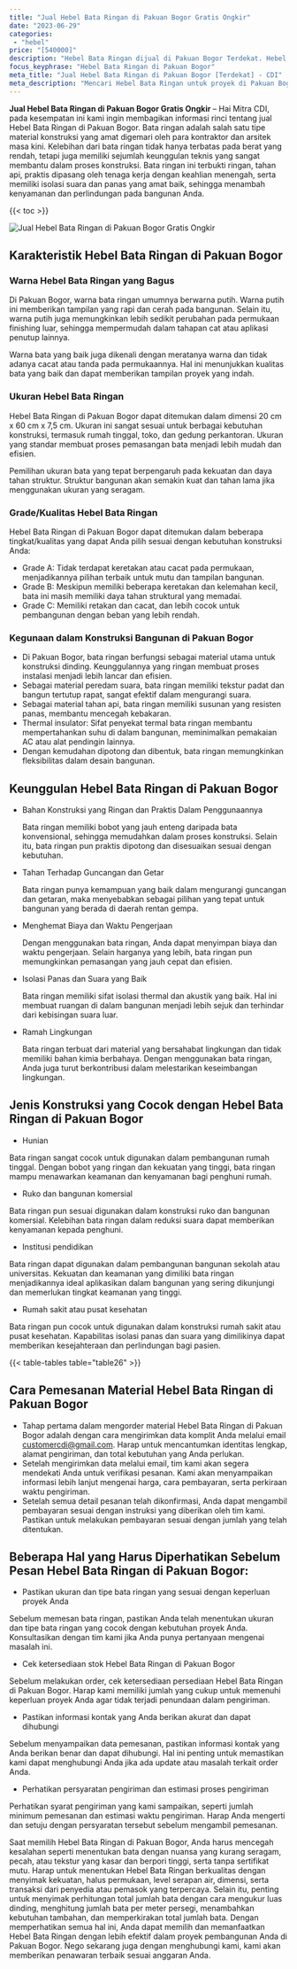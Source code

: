 ```yaml
---
title: "Jual Hebel Bata Ringan di Pakuan Bogor Gratis Ongkir"
date: "2023-06-29"
categories:
 - "hebel"
price: "[540000]"
description: "Hebel Bata Ringan dijual di Pakuan Bogor Terdekat. Hebel Bata Ringan ini sering dipakai dalam proyek pembangunan sebagai material dinding yang kuat dan berkualitas. Hubungi kami untuk informasi lebih lanjut."
focus_keyphrase: "Hebel Bata Ringan di Pakuan Bogor"
meta_title: "Jual Hebel Bata Ringan di Pakuan Bogor [Terdekat] - CDI"
meta_description: "Mencari Hebel Bata Ringan untuk proyek di Pakuan Bogor? Kami menyediakan Hebel Bata Ringan berkualitas untuk material dinding. Raih penawaran terbaik sekarang."
---
```


**Jual Hebel Bata Ringan di Pakuan Bogor Gratis Ongkir** – Hai Mitra CDI, pada kesempatan ini kami ingin membagikan informasi rinci tentang jual Hebel Bata Ringan di Pakuan Bogor. Bata ringan adalah salah satu tipe material konstruksi yang amat digemari oleh para kontraktor dan arsitek masa kini. Kelebihan dari bata ringan tidak hanya terbatas pada berat yang rendah, tetapi juga memiliki sejumlah keunggulan teknis yang sangat membantu dalam proses konstruksi. Bata ringan ini terbukti ringan, tahan api, praktis dipasang oleh tenaga kerja dengan keahlian menengah, serta memiliki isolasi suara dan panas yang amat baik, sehingga menambah kenyamanan dan perlindungan pada bangunan Anda.

{{< toc >}}

![Jual Hebel Bata Ringan di Pakuan Bogor Gratis Ongkir](/images/hebel/hebel-bataringan-22.jpg)

## Karakteristik Hebel Bata Ringan di Pakuan Bogor

### Warna Hebel Bata Ringan yang Bagus

Di Pakuan Bogor, warna bata ringan umumnya berwarna putih. Warna putih ini memberikan tampilan yang rapi dan cerah pada bangunan. Selain itu, warna putih juga memungkinkan lebih sedikit perubahan pada permukaan finishing luar, sehingga mempermudah dalam tahapan cat atau aplikasi penutup lainnya.

Warna bata yang baik juga dikenali dengan meratanya warna dan tidak adanya cacat atau tanda pada permukaannya. Hal ini menunjukkan kualitas bata yang baik dan dapat memberikan tampilan proyek yang indah.

### Ukuran Hebel Bata Ringan

Hebel Bata Ringan di Pakuan Bogor dapat ditemukan dalam dimensi 20 cm x 60 cm x 7,5 cm. Ukuran ini sangat sesuai untuk berbagai kebutuhan konstruksi, termasuk rumah tinggal, toko, dan gedung perkantoran. Ukuran yang standar membuat proses pemasangan bata menjadi lebih mudah dan efisien.

Pemilihan ukuran bata yang tepat berpengaruh pada kekuatan dan daya tahan struktur. Struktur bangunan akan semakin kuat dan tahan lama jika menggunakan ukuran yang seragam.

### Grade/Kualitas Hebel Bata Ringan

Hebel Bata Ringan di Pakuan Bogor dapat ditemukan dalam beberapa tingkat/kualitas yang dapat Anda pilih sesuai dengan kebutuhan konstruksi Anda:

*   Grade A: Tidak terdapat keretakan atau cacat pada permukaan, menjadikannya pilihan terbaik untuk mutu dan tampilan bangunan.
*   Grade B: Meskipun memiliki beberapa keretakan dan kelemahan kecil, bata ini masih memiliki daya tahan struktural yang memadai.
*   Grade C: Memiliki retakan dan cacat, dan lebih cocok untuk pembangunan dengan beban yang lebih rendah.

### Kegunaan dalam Konstruksi Bangunan di Pakuan Bogor

*   Di Pakuan Bogor, bata ringan berfungsi sebagai material utama untuk konstruksi dinding. Keunggulannya yang ringan membuat proses instalasi menjadi lebih lancar dan efisien.
*   Sebagai material peredam suara, bata ringan memiliki tekstur padat dan bangun tertutup rapat, sangat efektif dalam mengurangi suara.
*   Sebagai material tahan api, bata ringan memiliki susunan yang resisten panas, membantu mencegah kebakaran.
*   Thermal insulator: Sifat penyekat termal bata ringan membantu mempertahankan suhu di dalam bangunan, meminimalkan pemakaian AC atau alat pendingin lainnya.
*   Dengan kemudahan dipotong dan dibentuk, bata ringan memungkinkan fleksibilitas dalam desain bangunan.

## Keunggulan Hebel Bata Ringan di Pakuan Bogor

*   Bahan Konstruksi yang Ringan dan Praktis Dalam Penggunaannya

    Bata ringan memiliki bobot yang jauh enteng daripada bata konvensional, sehingga memudahkan dalam proses konstruksi. Selain itu, bata ringan pun praktis dipotong dan disesuaikan sesuai dengan kebutuhan.
*   Tahan Terhadap Guncangan dan Getar

    Bata ringan punya kemampuan yang baik dalam mengurangi guncangan dan getaran, maka menyebabkan sebagai pilihan yang tepat untuk bangunan yang berada di daerah rentan gempa.
*   Menghemat Biaya dan Waktu Pengerjaan

    Dengan menggunakan bata ringan, Anda dapat menyimpan biaya dan waktu pengerjaan. Selain harganya yang lebih, bata ringan pun memungkinkan pemasangan yang jauh cepat dan efisien.
*   Isolasi Panas dan Suara yang Baik

    Bata ringan memiliki sifat isolasi thermal dan akustik yang baik. Hal ini membuat ruangan di dalam bangunan menjadi lebih sejuk dan terhindar dari kebisingan suara luar.
*   Ramah Lingkungan

    Bata ringan terbuat dari material yang bersahabat lingkungan dan tidak memiliki bahan kimia berbahaya. Dengan menggunakan bata ringan, Anda juga turut berkontribusi dalam melestarikan keseimbangan lingkungan.

## Jenis Konstruksi yang Cocok dengan Hebel Bata Ringan di Pakuan Bogor

*   Hunian

Bata ringan sangat cocok untuk digunakan dalam pembangunan rumah tinggal. Dengan bobot yang ringan dan kekuatan yang tinggi, bata ringan mampu menawarkan keamanan dan kenyamanan bagi penghuni rumah.
*   Ruko dan bangunan komersial

Bata ringan pun sesuai digunakan dalam konstruksi ruko dan bangunan komersial. Kelebihan bata ringan dalam reduksi suara dapat memberikan kenyamanan kepada penghuni.
*   Institusi pendidikan

Bata ringan dapat digunakan dalam pembangunan bangunan sekolah atau universitas. Kekuatan dan keamanan yang dimiliki bata ringan menjadikannya ideal aplikasikan dalam bangunan yang sering dikunjungi dan memerlukan tingkat keamanan yang tinggi.
*   Rumah sakit atau pusat kesehatan

Bata ringan pun cocok untuk digunakan dalam konstruksi rumah sakit atau pusat kesehatan. Kapabilitas isolasi panas dan suara yang dimilikinya dapat memberikan kesejahteraan dan perlindungan bagi pasien.

{{< table-tables table="table26" >}}

## Cara Pemesanan Material Hebel Bata Ringan di Pakuan Bogor

*   Tahap pertama dalam mengorder material Hebel Bata Ringan di Pakuan Bogor adalah dengan cara mengirimkan data komplit Anda melalui email customercdi@gmail.com. Harap untuk mencantumkan identitas lengkap, alamat pengiriman, dan total kebutuhan yang Anda perlukan.
*   Setelah mengirimkan data melalui email, tim kami akan segera mendekati Anda untuk verifikasi pesanan. Kami akan menyampaikan informasi lebih lanjut mengenai harga, cara pembayaran, serta perkiraan waktu pengiriman.
*   Setelah semua detail pesanan telah dikonfirmasi, Anda dapat mengambil pembayaran sesuai dengan instruksi yang diberikan oleh tim kami. Pastikan untuk melakukan pembayaran sesuai dengan jumlah yang telah ditentukan.

## Beberapa Hal yang Harus Diperhatikan Sebelum Pesan Hebel Bata Ringan di Pakuan Bogor:

*   Pastikan ukuran dan tipe bata ringan yang sesuai dengan keperluan proyek Anda

Sebelum memesan bata ringan, pastikan Anda telah menentukan ukuran dan tipe bata ringan yang cocok dengan kebutuhan proyek Anda. Konsultasikan dengan tim kami jika Anda punya pertanyaan mengenai masalah ini.
*   Cek ketersediaan stok Hebel Bata Ringan di Pakuan Bogor

Sebelum melakukan order, cek ketersediaan persediaan Hebel Bata Ringan di Pakuan Bogor. Harap kami memiliki jumlah yang cukup untuk memenuhi keperluan proyek Anda agar tidak terjadi penundaan dalam pengiriman.
*   Pastikan informasi kontak yang Anda berikan akurat dan dapat dihubungi

Sebelum menyampaikan data pemesanan, pastikan informasi kontak yang Anda berikan benar dan dapat dihubungi. Hal ini penting untuk memastikan kami dapat menghubungi Anda jika ada update atau masalah terkait order Anda.
*   Perhatikan persyaratan pengiriman dan estimasi proses pengiriman

Perhatikan syarat pengiriman yang kami sampaikan, seperti jumlah minimum pemesanan dan estimasi waktu pengiriman. Harap Anda mengerti dan setuju dengan persyaratan tersebut sebelum mengambil pemesanan.

Saat memilih Hebel Bata Ringan di Pakuan Bogor, Anda harus mencegah kesalahan seperti menentukan bata dengan nuansa yang kurang seragam, pecah, atau tekstur yang kasar dan berpori tinggi, serta tanpa sertifikat mutu. Harap untuk menentukan Hebel Bata Ringan berkualitas dengan menyimak kekuatan, halus permukaan, level serapan air, dimensi, serta transaksi dari penyedia atau pemasok yang terpercaya. Selain itu, penting untuk menyimak perhitungan total jumlah bata dengan cara mengukur luas dinding, menghitung jumlah bata per meter persegi, menambahkan kebutuhan tambahan, dan memperkirakan total jumlah bata. Dengan memperhatikan semua hal ini, Anda dapat memilih dan memanfaatkan Hebel Bata Ringan dengan lebih efektif dalam proyek pembangunan Anda di Pakuan Bogor. Nego sekarang juga dengan menghubungi kami, kami akan memberikan penawaran terbaik sesuai anggaran Anda.